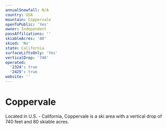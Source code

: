 ```yaml
---
annualSnowfall: N/A
country: USA
mountain: Coppervale
openToPublic: 'Yes'
owner: Independent
passAffiliations: ''
skiableAcres: '80'
skied: 'No'
state: California
surfaceLiftsOnly: 'Yes'
verticalDrop: '740'
operated:
  '2324': true
  '2425': true
website: ''
---
```



# Coppervale

Located in U.S. - California, Coppervale is a ski area with a vertical drop of 740 feet and 80 skiable acres.
